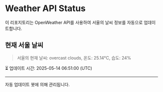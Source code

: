 
# Weather API Status

이 리포지토리는 OpenWeather API를 사용하여 서울의 날씨 정보를 자동으로 업데이트합니다.

## 현재 서울 날씨
> 서울의 현재 날씨: overcast clouds, 온도: 25.14°C, 습도: 24%

⏳ 업데이트 시간: 2025-05-14 06:51:00 (UTC)

---
자동 업데이트 봇에 의해 관리됩니다.
